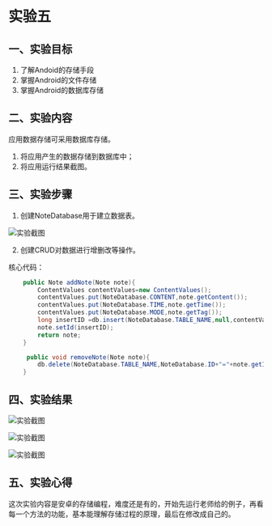 # 实验五

## 一、实验目标

1. 了解Andoid的存储手段
2. 掌握Android的文件存储
3. 掌握Android的数据库存储

## 二、实验内容

应用数据存储可采用数据库存储。

1. 将应用产生的数据存储到数据库中；
2. 将应用运行结果截图。

## 三、实验步骤
1. 创建NoteDatabase用于建立数据表。

![实验截图](https://github.com/H-ao-max/android-labs-2020/blob/master/students/net1814080903137/实验报告截图/5-3.JPG)

2. 创建CRUD对数据进行增删改等操作。

核心代码：

```java
	public Note addNote(Note note){
        ContentValues contentValues=new ContentValues();
        contentValues.put(NoteDatabase.CONTENT,note.getContent());
        contentValues.put(NoteDatabase.TIME,note.getTime());
        contentValues.put(NoteDatabase.MODE,note.getTag());
        long insertID =db.insert(NoteDatabase.TABLE_NAME,null,contentValues);
        note.setId(insertID);
        return note;
    }
```
```java
	 public void removeNote(Note note){
        db.delete(NoteDatabase.TABLE_NAME,NoteDatabase.ID+"="+note.getId(),null);
    }
```

## 四、实验结果
![实验截图](https://github.com/H-ao-max/android-labs-2020/blob/master/students/net1814080903137/实验报告截图/5-1.JPG)

![实验截图](https://github.com/H-ao-max/android-labs-2020/blob/master/students/net1814080903137/实验报告截图/5-2.JPG)

![实验截图](https://github.com/H-ao-max/android-labs-2020/blob/master/students/net1814080903137/实验报告截图/5.JPG)


## 五、实验心得
  这次实验内容是安卓的存储编程，难度还是有的，开始先运行老师给的例子，再看每一个方法的功能，基本能理解存储过程的原理，最后在修改成自己的。